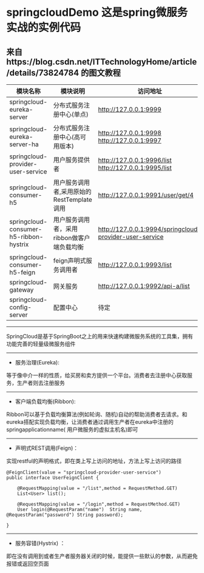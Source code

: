 # springcloudDemo 这是spring微服务实战的实例代码
##  来自https://blog.csdn.net/ITTechnologyHome/article/details/73824784 的图文教程
| 模块名称 | 模块说明 | 访问地址 |
| ------ | ------ | ------ |
| springcloud-eureka-server | 分布式服务注册中心(单点) | http://127.0.0.1:9999 |
| springcloud-eureka-server-ha | 分布式服务注册中心(高可用版本) | http://127.0.0.1:9998 http://127.0.0.1:9997 |
| springcloud-provider-user-service | 用户服务提供者 | http://127.0.0.1:9996/list http://127.0.0.1:9995/list |
| springcloud-consumer-h5 | 用户服务调用者,采用原始的RestTemplate调用 | http://127.0.0.1:9991/user/get/4 | 
| springcloud-consumer-h5-ribbon-hystrix | 用户服务调用者，采用ribbon做客户端负载均衡 | http://127.0.0.1:9994/springcloud-provider-user-service | 
| springcloud-consumer-h5-feign | feign声明式服务调用者 | http://127.0.0.1:9993/list | 
| springcloud-gateway | 网关服务 | http://127.0.0.1:9992/api-a/list | 
| springcloud-config-server | 配置中心 | 待定 | 

----

SpringCloud是基于SpringBoot之上的用来快速构建微服务系统的工具集，拥有功能完善的轻量级微服务组件

---

* 服务治理(Eureka):

 等于像中介一样的性质，给买房和卖方提供一个平台。消费者去注册中心获取服务，生产者则去注册服务

----

* 客户端负载均衡(Ribbon):

Ribbon可以基于负载均衡算法(例如轮询、随机)自动的帮助消费者去请求。和eureka搭配实现负载均衡，让消费者通过调用生产者在eureka中注册的springapplicationname( 用户微服务的虚拟主机名)即可

----

* 声明式REST调用(Feign)：

实现restful的声明格式，即在类上写上访问的地址，方法上写上访问的路径
```
@FeignClient(value = "springcloud-provider-user-service")
public interface UserFeignClient {

    @RequestMapping(value = "/list",method = RequestMethod.GET)
    List<User> list();

    @RequestMapping(value = "/login",method = RequestMethod.GET)
    User login(@RequestParam("name")  String name, @RequestParam("password") String password);

}
```
----

* 服务容错(Hystrix) ：

即在没有调用到或者生产者服务器关闭的时候，能提供一些默认的参数，从而避免报错或返回空页面
